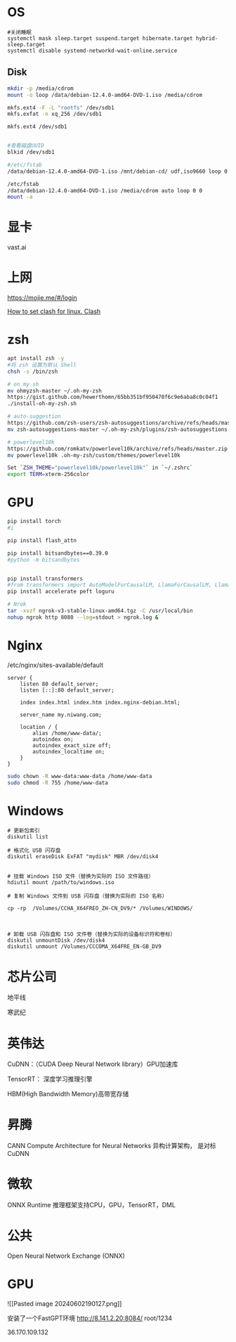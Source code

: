 
# OS

```
#关闭睡眠
systemctl mask sleep.target suspend.target hibernate.target hybrid-sleep.target
systemctl disable systemd-networkd-wait-online.service
```


## Disk
```bash
mkdir -p /media/cdrom
mount -o loop /data/debian-12.4.0-amd64-DVD-1.iso /media/cdrom

mkfs.ext4 -F -L "rootfs" /dev/sdb1
mkfs.exfat -n xq_256 /dev/sdb1

mkfs.ext4 /dev/sdb1


#查看磁盘UUID
blkid /dev/sdb1

#/etc/fstab
/data/debian-12.4.0-amd64-DVD-1.iso /mnt/debian-cd/ udf,iso9660 loop 0 0

/etc/fstab
/data/debian-12.4.0-amd64-DVD-1.iso /media/cdrom auto loop 0 0
mount -a

```



# 显卡
 vast.ai


# 上网

https://mojie.me/#/login

[How to set clash for linux. Clash ](https://medium.com/@RickyYang118/how-to-set-clash-for-linux-0bac62d47c55)


# zsh

```bash
apt install zsh -y
#将 zsh 设置为默认 Shell
chsh -s /bin/zsh

# on my sh
mv ohmyzsh-master ~/.oh-my-zsh
https://gist.github.com/hewerthomn/65bb351bf950470f6c9e6aba8c0c04f1
./install-oh-my-zsh.sh

# auto-suggestion
https://github.com/zsh-users/zsh-autosuggestions/archive/refs/heads/master.zip
mv zsh-autosuggestions-master ~/.oh-my-zsh/plugins/zsh-autosuggestions

# powerlevel10k
https://github.com/romkatv/powerlevel10k/archive/refs/heads/master.zip
mv powerlevel10k .oh-my-zsh/custom/themes/powerlevel10k

Set `ZSH_THEME="powerlevel10k/powerlevel10k"` in `~/.zshrc`
export TERM=xterm-256color
```




# GPU

```bash
pip install torch
#i

pip install flash_attn

pip install bitsandbytes==0.39.0
#python -m bitsandbytes


pip install transformers 
#from transformers import AutoModelForCausalLM, LlamaForCausalLM, LlamaTokenizer
pip install accelerate peft loguru

```


```bash
# Nrok
tar -xvzf ngrok-v3-stable-linux-amd64.tgz -C /usr/local/bin
nohup ngrok http 8080 --log=stdout > ngrok.log &

```



# Nginx

/etc/nginx/sites-available/default
```
server {
    listen 80 default_server;
    listen [::]:80 default_server;

    index index.html index.htm index.nginx-debian.html;

    server_name my.niwang.com;

    location / {
        alias /home/www-data/;
        autoindex on;
        autoindex_exact_size off;
        autoindex_localtime on;
    }
}
```

```bash
sudo chown -R www-data:www-data /home/www-data
sudo chmod -R 755 /home/www-data
```




# Windows

```
# 更新包索引 
diskutil list 

# 格式化 USB 闪存盘
diskutil eraseDisk ExFAT "mydisk" MBR /dev/disk4


# 挂载 Windows ISO 文件（替换为实际的 ISO 文件路径） 
hdiutil mount /path/to/windows.iso 

# 复制 Windows 文件到 USB 闪存盘（替换为实际的 ISO 名称） 

cp -rp 	/Volumes/CCHA_X64FREO_ZH-CN_DV9/* /Volumes/WINDOWS/ 

	

# 卸载 USB 闪存盘和 ISO 文件卷（替换为实际的设备标识符和卷标） 
diskutil unmountDisk /dev/disk4
diskutil unmount /Volumes/CCCOMA_X64FRE_EN-GB_DV9
```


# 芯片公司
地平线

寒武纪


# 英伟达
CuDNN：（CUDA Deep Neural Network library）GPU加速库

TensorRT： 深度学习推理引擎

HBM(High Bandwidth Memory)高带宽存储


# 昇腾

CANN Compute Architecture for Neural Networks 异构计算架构， 是对标CuDNN

# 微软
ONNX Runtime 推理框架支持CPU，GPU，TensorRT，DML

# 公共
Open Neural Network Exchange (ONNX)



# GPU
![[Pasted image 20240602190127.png]]



安装了一个FastGPT环境
http://8.141.2.20:8084/
root/1234

36.170.109.132
